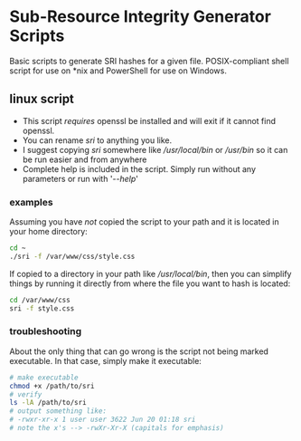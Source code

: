 # Sub-Resource Integrity Generator Scripts

Basic scripts to generate SRI hashes for a given file. POSIX-compliant shell script for use on *nix and PowerShell for use on Windows.

## linux script

- This script *requires* openssl be installed and will exit if it cannot find openssl.
- You can rename *sri* to anything you like.
- I suggest copying *sri* somewhere like */usr/local/bin* or */usr/bin* so it can be run easier and from anywhere
- Complete help is included in the script. Simply run without any parameters or run with '*--help*'

### examples

Assuming you have *not* copied the script to your path and it is located in your home directory:

```bash
cd ~
./sri -f /var/www/css/style.css
```

If copied to a directory in your path like */usr/local/bin*, then you can simplify things by running it directly from where the file you want to hash is located:

```bash
cd /var/www/css
sri -f style.css
```

### troubleshooting

About the only thing that can go wrong is the script not being marked executable. In that case, simply make it executable:

```bash
# make executable
chmod +x /path/to/sri
# verify
ls -lA /path/to/sri
# output something like:
# -rwxr-xr-x 1 user user 3622 Jun 20 01:18 sri
# note the x's --> -rwXr-Xr-X (capitals for emphasis)
```
